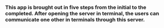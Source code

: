 

### This app is brought out in five steps from the initial to the completed. After opening the server in terminal, the users can communicate one other in terminals through this server.